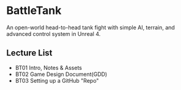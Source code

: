 # BattleTank
An open-world head-to-head tank fight with simple AI, terrain, and advanced control system in Unreal 4.


## Lecture List
* BT01 Intro, Notes & Assets
* BT02 Game Design Document(GDD)
* BT03 Setting up a GitHub "Repo"